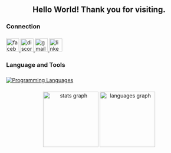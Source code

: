 <h2 align="center">Hello World! Thank you for visiting.</h2>

###

<h3 align="left">Connection</h3>

###

<div align="left">
  <a href="https://www.facebook.com/sylamphu/">
    <img src="https://img.shields.io/static/v1?message=Facebook&logo=facebook&label=&color=1877F2&logoColor=white&labelColor=&style=for-the-badge" height="35" alt="facebook logo" />
  </a>
  <a href="https://discord.com/users/759754716157706252">
    <img src="https://img.shields.io/static/v1?message=Discord&logo=discord&label=&color=7289DA&logoColor=white&labelColor=&style=for-the-badge" height="35" alt="discord logo" />
  </a>
  <a href="mailto:lamphusy@gmail.com">
    <img src="https://img.shields.io/static/v1?message=Gmail&logo=gmail&label=&color=D14836&logoColor=white&labelColor=&style=for-the-badge" height="35" alt="gmail logo" />
  </a>
  <a href="https://www.linkedin.com/in/lamphusy/">
    <img src="https://img.shields.io/static/v1?message=LinkedIn&logo=linkedin&label=&color=0077B5&logoColor=white&labelColor=&style=for-the-badge" height="35" alt="linkedin logo" />
  </a>
</div>

###

<h3 align="left">Language and Tools</h3>

###

[![Programming Languages](https://skillicons.dev/icons?i=go,cs,js,react,docker,kubernetes,jenkins,vscode,mysql)](https://github.com/lamphusy)

###

<div align="center">
  <img src="https://github-readme-stats.vercel.app/api?username=lamphusy&hide_title=false&hide_rank=false&show_icons=true&include_all_commits=true&count_private=true&disable_animations=false&theme=dracula&locale=en&hide_border=false" height="150" alt="stats graph"  />
  <img src="https://github-readme-stats.vercel.app/api/top-langs?username=lamphusy&locale=en&hide_title=false&layout=compact&card_width=320&langs_count=5&theme=dracula&hide_border=false" height="150" alt="languages graph"  />
</div>

###
<!-- 
<div align="center">
  <img height="200" src="https://i.imgflip.com/9jufai.gif"  />
</div>
-->
###
